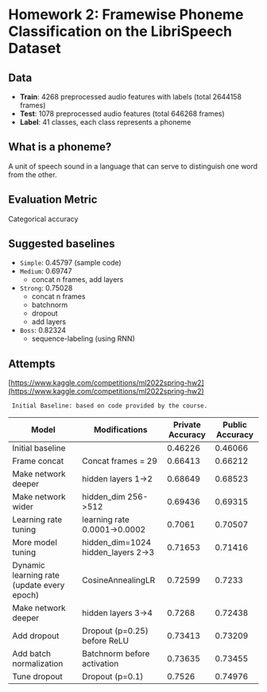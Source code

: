 # Homework 2: Framewise Phoneme Classification on the LibriSpeech Dataset

## Data

- **Train**: 4268 preprocessed audio features with labels (total 2644158 frames)
- **Test**: 1078 preprocessed audio features (total 646268 frames)
- **Label**: 41 classes, each class represents a phoneme

## What is a phoneme?

A unit of speech sound in a language that can serve to distinguish one word from the other.

## Evaluation Metric

Categorical accuracy

## Suggested baselines

- `Simple`: 0.45797 (sample code)
- `Medium`: 0.69747
  - concat n frames, add layers
- `Strong`: 0.75028
  - concat n frames
  - batchnorm
  - dropout
  - add layers
- `Boss`: 0.82324
  - sequence-labeling (using RNN)

## Attempts

[https://www.kaggle.com/competitions/ml2022spring-hw2](https://www.kaggle.com/competitions/ml2022spring-hw2)

` Initial Baseline: based on code provided by the course.`

| Model | Modifications | Private Accuracy | Public Accuracy |
| ------------ | --------------- | --------------- | ------------- |
| Initial baseline |  | 0.46226 | 0.46066 |
| Frame concat | Concat frames = 29 | 0.66413 | 0.66212 | 
| Make network deeper | hidden layers 1->2 | 0.68649 | 0.68523 |  
| Make network wider | hidden_dim 256->512 | 0.69436 | 0.69315 |  
| Learning rate tuning | learning rate 0.0001->0.0002 | 0.7061 | 0.70507 |
| More model tuning | hidden_dim=1024 <br> hidden_layers 2->3 | 0.71653 | 0.71416 |
| Dynamic learning rate (update every epoch) | CosineAnnealingLR | 0.72599 | 0.7233 |
| Make network deeper | hidden layers 3->4 | 0.7268 | 0.72438 |
| Add dropout | Dropout (p=0.25) before ReLU | 0.73413| 0.73209 |
| Add batch normalization | Batchnorm before activation | 0.73635| 0.73455 |
| Tune dropout | Dropout (p=0.1) | 0.7526| 0.74976 |